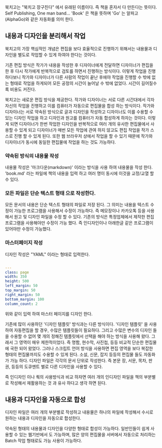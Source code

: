 북치고는 "북치고 장구친다" 에서 유래된 이름이다.
즉 책을 혼자서 다 만든다는 뜻이다. Self Publishing, One man band...
'Book' 은 책을 뜻하며 'Go' 는 알파고(AlphaGo)와 같은 자동화를 의미 한다.
## 내용과 디자인을 분리해서 작업

북치고의 가장 핵심적인 개념은 편집을 보다 효율적으로 진행하기 위해서는 내용물과 디자인을 별도로 작업할 수 있게 하여야 한다는 것이다.

기존 편집 방식은 작가가 내용을 작성한 후 디자이너에게 전달하면 디자이너가 편집을 한 후 다시 작가에게 반복적으로 검토를 하면서 진행하는 방식이다. 이렇게 작업을 진행하다보니 작가와 디자이너가 다른 사람의 작업이 끝난 후에야 작업을 진행할 수 밖에 없는 형태로 작업을 하게되어 모든 공정의 시간이 늘어날 수 밖에 없었다. 시간이 길어질수록 비용도 커진다.

북치고는 새로운 편집 방식을 제공한다.
작가와 디자이너는 서로 다른 시간대에서 각자 자신의 작업을 진행하고 이를 컴퓨터가 자동으로 편집물을 합성 하는 방식이다. 
작가와 디자이너는 서로 약속된 방식으로 글과 디자인을 작성하고 디자이너도 이를 수용할 수 있는 디자인 작업을 하고  디자인과 원고를  컴퓨터가 자동 합성하게 하자는 것이다. 이렇게 되면 디자이너가 한번 작업한 디자인을 반복적으로 여러 개의 유사한 편집물에서 사용할 수 있게 되고 디자이너가 매번 모든 작업에 관여 하지 않고도 편집 작업을 작가 스스로 진행 할 수 있게 된다.
또한 웹 브라우저 상에서 작업을 할 수 있기 때문에 작가와 디자이너가 동시에 동일한 편집물에 작업을 하는 것도 가능하다.

### 약속된 방식의 내용물 작성

내용물 작성은  '마크다운(markdown)' 이라는 방식을 사용 하여 내용물을 작성 한다. 'book.md' 라는 파일에 책의 내용을 입력 하고  여러 명이 동시에 이것을 교정/교열 할 수 있다. 

### 모든 파일은 단순 텍스트 형태 으로 작성한다.

모든 문서의 내용은 단순 텍스트 형태의 파일로 저장 된다. 그 의미는 내용을 텍스트 수정이 가능한 프로그램을 사용해서 수정이 가능하다.  즉 메모장이나 카카오톡 등을 사용해서 원고 및 디자인 파일을 수정 할 수 있다.
기존의 방식은 특정업체에서 제작한 편집프로그램을 사용해야만 수정이 가능 했다. 즉 인디자인이나 아래한글 같은 프로그램이 있어야만 수정이 가능했다.
### 마스터페이지 작성

디자인 작성은 "YAML" 이라는 형태로 입력한다. 
```
```
```yaml
---
class: page
width: 350
height: 500
left_margin: 50
top_margin: 50
right_margin: 50
bottom_margin: 100
column_count: 2
```
위와 같이 입력 하여 마스터 페이지를 디자인 한다.




기존에 많이 사용하던 '디자인 템플릿' 방식과는 다른 방식이다.
'디자인 템플릿' 을 사용하여 자동편집을 할 경우, 수많은 템플릿들이 필요하다.
그리고 수많은 변수의 디자인 들을 수용할 수 없어 몇 개의 정해진 템플릿에서 선택을 해야 하는 방식을 사용해 왔다. 그래서 그 영역이 매우 제한적이었다. 즉 명함, 현수막, 사진첩, 등등 비교적 단순한 편집물에 국한 되어 왔었다.
그러나 스크립트 언어 방식을 사용하면 편집 영역을 보다 복잡한 형태의 편집물까지도 수용할 수 있게 된다. 소설, 신문, 잡지 등등의 편집물 들도 자동화가 가능 하다.
디자인 파일은 각각의 문서 단위로 작성한다. 즉 본문 장, 서문, 목차, 판권, 등등의 도큐멘트 별로 다른 디자인을 사용할 수 있다. 

즉 인디자인 이나 쿽의 사용방식과 비교 하자면 여러 개의 인디자인 파일을 책의 부분별로 작성해서 재활용하는 것 과 유사 하다고 생각 하면 된다. 

## 내용과 디자인을 자동으로 합성

디자인 파일은 여러 개의 부분별로 작성하고  내용물은 하나의 파일에 작성해서 수시로 원하는 내용과 디자인을 자동으로 합성한다.

약속된 형태의 내용물과 디자인을 다양한 형태로 합성이 가능하다. 일반인들이 쉽게 사용할 수 있는 웹기반에서 도 가능하며, 많은 양의 편집물을 서버에서 자동으로 처리하는 Batch 작업 형태로도  가능 사용이 가능하다.


